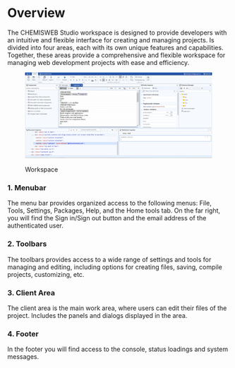 # Overview

The CHEMISWEB Studio workspace is designed to provide developers with an intuitive and flexible interface for creating and managing projects. Is divided into four areas, each with its own unique features and capabilities. Together, these areas provide a comprehensive and flexible workspace for managing web development projects with ease and efficiency.

<figure><img src="../.gitbook/assets/2023-02-28 17 43 31.jpg" alt=""><figcaption><p>Workspace</p></figcaption></figure>

### **1. Menubar**

The menu bar provides organized access to the following menus: File, Tools, Settings, Packages, Help, and the Home tools tab. On the far right, you will find the Sign in/Sign out button and the email address of the authenticated user.

### **2.** Toolbars

The toolbars provides access to a wide range of settings and tools for managing and editing, including options for creating files, saving, compile projects, customizing, etc.

### **3. Client Area**

The client area is the main work area, where users can edit their files of the project. Includes the panels and dialogs displayed in the area.

### **4. Footer**

In the footer you will find access to the console, status loadings and system messages.


